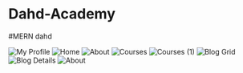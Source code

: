 # Dahd-Academy
#MERN
dahd



![My Profile](https://github.com/M-Metaw3/Dahd-Academy/assets/107302134/73c7651e-b2ef-4712-9b34-36b785ef11a9)
![Home](https://github.com/M-Metaw3/Dahd-Academy/assets/107302134/0a66a0a0-a67e-405e-a1bc-829b989f41b1)
![About](https://github.com/M-Metaw3/Dahd-Academy/assets/107302134/1bf5f626-5c38-45a6-966c-700aa60c7ff3)
![Courses](https://github.com/M-Metaw3/Dahd-Academy/assets/107302134/3e272c2c-82c2-4191-aadb-1eb390ee70a1)
![Courses (1)](https://github.com/M-Metaw3/Dahd-Academy/assets/107302134/ccb934a6-0fc8-4f4b-b86f-4f75f39b5db3)
![Blog Grid](https://github.com/M-Metaw3/Dahd-Academy/assets/107302134/f9ec1546-0c8f-4f0d-aad3-47acae5e9f02)
![Blog Details](https://github.com/M-Metaw3/Dahd-Academy/assets/107302134/91441bf3-ce38-4512-a35c-231c4f65f67b)
![About](https://github.com/M-Metaw3/Dahd-Academy/assets/107302134/52b5ec6b-73f2-46c3-9602-a3e71a812220)
